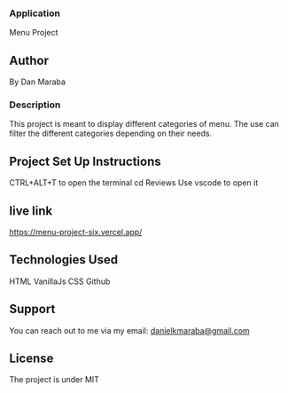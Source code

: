 ###  Application
Menu Project

## Author
By Dan Maraba

### Description
This project is meant to display different categories of menu. The use can filter the different categories depending on their needs.

## Project Set Up Instructions
CTRL+ALT+T to open the terminal
cd Reviews
Use vscode to open it

## live link
https://menu-project-six.vercel.app/
## Technologies Used
HTML
VanillaJs
CSS
Github

## Support
You can reach out to me via my email: danielkmaraba@gmail.com

## License
The project is under MIT